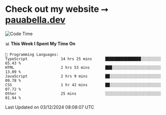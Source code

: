 # Check out my website ⭢ [pauabella.dev](https://pauabella.dev)

<!--START_SECTION:waka-->
![Code Time](http://img.shields.io/badge/Code%20Time-3%2C939%20hrs%2051%20mins-blue)

📊 **This Week I Spent My Time On** 

```text
💬 Programming Languages: 
TypeScript               14 hrs 25 mins      ████████████████░░░░░░░░░   65.43 % 
HTML                     2 hrs 53 mins       ███░░░░░░░░░░░░░░░░░░░░░░   13.09 % 
JavaScript               2 hrs 9 mins        ██░░░░░░░░░░░░░░░░░░░░░░░   09.78 % 
CSS                      1 hr 42 mins        ██░░░░░░░░░░░░░░░░░░░░░░░   07.72 % 
Other                    25 mins             ░░░░░░░░░░░░░░░░░░░░░░░░░   01.94 % 
```


 Last Updated on 03/12/2024 08:08:07 UTC
<!--END_SECTION:waka-->
